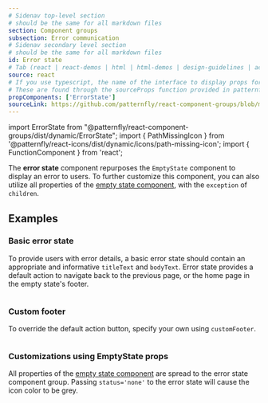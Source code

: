 ```yaml
---
# Sidenav top-level section
# should be the same for all markdown files
section: Component groups
subsection: Error communication
# Sidenav secondary level section
# should be the same for all markdown files
id: Error state
# Tab (react | react-demos | html | html-demos | design-guidelines | accessibility)
source: react
# If you use typescript, the name of the interface to display props for
# These are found through the sourceProps function provided in patternfly-docs.source.js
propComponents: ['ErrorState']
sourceLink: https://github.com/patternfly/react-component-groups/blob/main/packages/module/patternfly-docs/content/extensions/component-groups/examples/ErrorState/ErrorState.md
---
```


import ErrorState from "@patternfly/react-component-groups/dist/dynamic/ErrorState";
import { PathMissingIcon } from '@patternfly/react-icons/dist/dynamic/icons/path-missing-icon';
import { FunctionComponent } from 'react';

The **error state** component repurposes the `EmptyState` component to display an error to users. To further customize this component, you can also utilize all properties of the [empty state component](/components/empty-state), with the `exception` of `children`.

## Examples

### Basic error state

To provide users with error details, a basic error state should contain an appropriate and informative `titleText` and `bodyText`. Error state provides a default action to navigate back to the previous page, or the home page in the empty state's footer.

```js file="./ErrorStateExample.tsx"

```

### Custom footer

To override the default action button, specify your own using `customFooter`.

```js file="./ErrorStateFooterExample.tsx"

```

### Customizations using EmptyState props

All properties of the [empty state component](/components/empty-state) are spread to the error state component group. Passing `status='none'` to the error state will cause the icon color to be grey.

```js file="./ErrorStateExtraProps.tsx"

```
